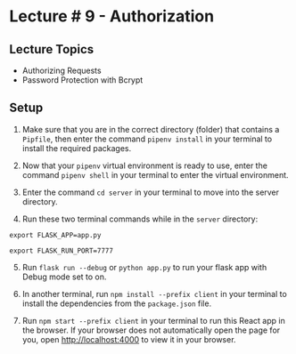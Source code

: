 # Lecture # 9 - Authorization

## Lecture Topics

- Authorizing Requests
- Password Protection with Bcrypt

## Setup

1. Make sure that you are in the correct directory (folder) that contains a `Pipfile`, then enter the command `pipenv install` in your terminal to install the required packages.

2. Now that your `pipenv` virtual environment is ready to use, enter the command `pipenv shell` in your terminal to enter the virtual environment.

3. Enter the command `cd server` in your terminal to move into the server directory.

4. Run these two terminal commands while in the `server` directory:

```
export FLASK_APP=app.py

export FLASK_RUN_PORT=7777
```

5. Run `flask run --debug` or `python app.py` to run your flask app with Debug mode set to on.

6. In another terminal, run `npm install --prefix client` in your terminal to install the dependencies from the `package.json` file.

7. Run `npm start --prefix client` in your terminal to run this React app in the browser. If your browser does not automatically open the page for you, open [http://localhost:4000](http://localhost:4000) to view it in your browser.
